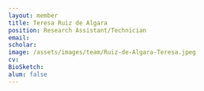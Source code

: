 ```yaml
---
layout: member
title: Teresa Ruiz de Algara
position: Research Assistant/Technician
email: 
scholar: 
image: /assets/images/team/Ruiz-de-Algara-Teresa.jpeg
cv: 
BioSketch: 
alum: false
---
```

